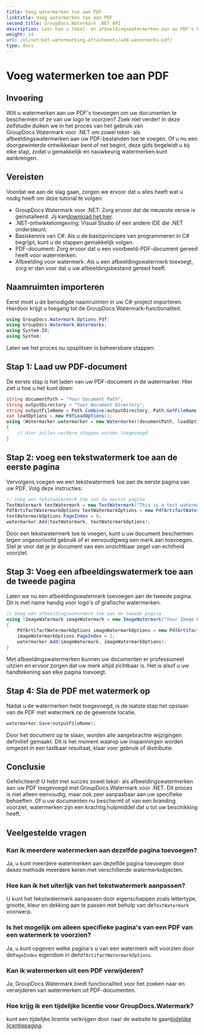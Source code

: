 ```yaml
---
title: Voeg watermerken toe aan PDF
linktitle: Voeg watermerken toe aan PDF
second_title: GroupDocs.Watermark .NET API
description: Leer hoe u tekst- en afbeeldingswatermerken aan uw PDF's kunt toevoegen met GroupDocs.Watermark voor .NET met onze uitgebreide stapsgewijze handleiding.
weight: 14
url: /nl/net/pdf-watermarking-attachments/add-watermarks-pdf/
type: docs
---
```

# Voeg watermerken toe aan PDF

## Invoering
Wilt u watermerken aan uw PDF's toevoegen om uw documenten te beschermen of ze van uw logo te voorzien? Zoek niet verder! In deze zelfstudie duiken we in het proces van het gebruik van GroupDocs.Watermark voor .NET om zowel tekst- als afbeeldingswatermerken aan uw PDF-bestanden toe te voegen. Of u nu een doorgewinterde ontwikkelaar bent of net begint, deze gids begeleidt u bij elke stap, zodat u gemakkelijk en nauwkeurig watermerken kunt aanbrengen.
## Vereisten
Voordat we aan de slag gaan, zorgen we ervoor dat u alles heeft wat u nodig heeft om deze tutorial te volgen:
-  GroupDocs.Watermark voor .NET: Zorg ervoor dat de nieuwste versie is geïnstalleerd. Jij kan[download het hier](https://releases.groupdocs.com/Watermark/net/).
- .NET-ontwikkelomgeving: Visual Studio of een andere IDE die .NET ondersteunt.
- Basiskennis van C#: Als u de basisprincipes van programmeren in C# begrijpt, kunt u de stappen gemakkelijk volgen.
- PDF-document: Zorg ervoor dat u een voorbeeld-PDF-document gereed heeft voor watermerken.
- Afbeelding voor watermerk: Als u een afbeeldingswatermerk toevoegt, zorg er dan voor dat u uw afbeeldingsbestand gereed heeft.
## Naamruimten importeren
Eerst moet u de benodigde naamruimten in uw C#-project importeren. Hierdoor krijgt u toegang tot de GroupDocs.Watermark-functionaliteit.
```csharp
using GroupDocs.Watermark.Options.Pdf;
using GroupDocs.Watermark.Watermarks;
using System.IO;
using System;
```
Laten we het proces nu opsplitsen in beheersbare stappen.
## Stap 1: Laad uw PDF-document
De eerste stap is het laden van uw PDF-document in de watermarker. Hier ziet u hoe u het kunt doen:
```csharp
string documentPath = "Your Document Path";
string outputDirectory = "Your Document Directory";
string outputFileName = Path.Combine(outputDirectory, Path.GetFileName(documentPath));
var loadOptions = new PdfLoadOptions();
using (Watermarker watermarker = new Watermarker(documentPath, loadOptions))
{
    // Hier zullen verdere stappen worden toegevoegd
}
```
## Stap 2: voeg een tekstwatermerk toe aan de eerste pagina
Vervolgens voegen we een tekstwatermerk toe aan de eerste pagina van uw PDF. Volg deze instructies:
```csharp
// Voeg een tekstwatermerk toe aan de eerste pagina
TextWatermark textWatermark = new TextWatermark("This is a test watermark", new Font("Arial", 8));
PdfArtifactWatermarkOptions textWatermarkOptions = new PdfArtifactWatermarkOptions();
textWatermarkOptions.PageIndex = 0;
watermarker.Add(textWatermark, textWatermarkOptions);
```

Door een tekstwatermerk toe te voegen, kunt u uw document beschermen tegen ongeoorloofd gebruik of er eenvoudigweg een merk aan toevoegen. Stel je voor dat je je document van een onzichtbaar zegel van echtheid voorziet.
## Stap 3: Voeg een afbeeldingswatermerk toe aan de tweede pagina
Laten we nu een afbeeldingswatermerk toevoegen aan de tweede pagina. Dit is met name handig voor logo's of grafische watermerken.
```csharp
// Voeg een afbeeldingswatermerk toe aan de tweede pagina
using (ImageWatermark imageWatermark = new ImageWatermark("Your Image Path"))
{
    PdfArtifactWatermarkOptions imageWatermarkOptions = new PdfArtifactWatermarkOptions();
    imageWatermarkOptions.PageIndex = 1;
    watermarker.Add(imageWatermark, imageWatermarkOptions);
}
```

Met afbeeldingswatermerken kunnen uw documenten er professioneel uitzien en ervoor zorgen dat uw merk altijd zichtbaar is. Het is alsof u uw handtekening aan elke pagina toevoegt.
## Stap 4: Sla de PDF met watermerk op
Nadat u de watermerken hebt toegevoegd, is de laatste stap het opslaan van de PDF met watermerk op de gewenste locatie.
```csharp
watermarker.Save(outputFileName);
```
Door het document op te slaan, worden alle aangebrachte wijzigingen definitief gemaakt. Dit is het moment waarop uw inspanningen worden omgezet in een tastbaar resultaat, klaar voor gebruik of distributie.
## Conclusie
Gefeliciteerd! U hebt met succes zowel tekst- als afbeeldingswatermerken aan uw PDF toegevoegd met GroupDocs.Watermark voor .NET. Dit proces is niet alleen eenvoudig, maar ook zeer aanpasbaar aan uw specifieke behoeften. Of u uw documenten nu beschermt of van een branding voorziet, watermerken zijn een krachtig hulpmiddel dat u tot uw beschikking heeft.
## Veelgestelde vragen
### Kan ik meerdere watermerken aan dezelfde pagina toevoegen?
 Ja, u kunt meerdere watermerken aan dezelfde pagina toevoegen door de`Add` methode meerdere keren met verschillende watermerkobjecten.
### Hoe kan ik het uiterlijk van het tekstwatermerk aanpassen?
 U kunt het tekstwatermerk aanpassen door eigenschappen zoals lettertype, grootte, kleur en dekking aan te passen met behulp van de`TextWatermark` voorwerp.
### Is het mogelijk om alleen specifieke pagina's van een PDF van een watermerk te voorzien?
 Ja, u kunt opgeven welke pagina's u van een watermerk wilt voorzien door de`PageIndex` eigendom in de`PdfArtifactWatermarkOptions`.
### Kan ik watermerken uit een PDF verwijderen?
Ja, GroupDocs.Watermark biedt functionaliteit voor het zoeken naar en verwijderen van watermerken uit PDF-documenten.
### Hoe krijg ik een tijdelijke licentie voor GroupDocs.Watermark?
 kunt een tijdelijke licentie verkrijgen door naar de website te gaan[tijdelijke licentiepagina](https://purchase.groupdocs.com/temporary-license/).